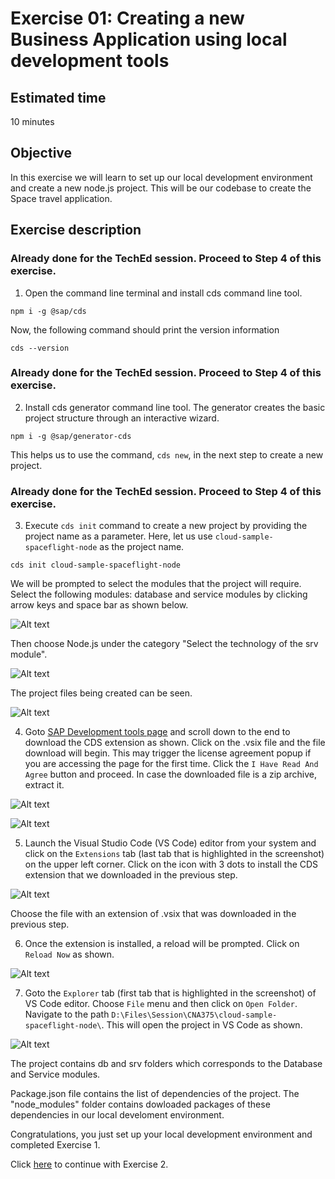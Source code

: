 # Exercise 01: Creating a new Business Application using local development tools

## Estimated time

10 minutes

## Objective

In this exercise we will learn to set up our local development environment and create a new node.js project. This will be our codebase to create the Space travel application.

## Exercise description

### Already done for the TechEd session. Proceed to Step 4 of this exercise.
1. Open the command line terminal and install cds command line tool.
```
npm i -g @sap/cds
```
Now, the following command should print the version information
```
cds --version
```
### Already done for the TechEd session. Proceed to Step 4 of this exercise.
2. Install cds generator command line tool. The generator creates the basic project structure through an interactive wizard.
```
npm i -g @sap/generator-cds
```
This helps us to use the command, `cds new`, in the next step to create a new project.

### Already done for the TechEd session. Proceed to Step 4 of this exercise.
3. Execute `cds init` command to create a new project by providing the project name as a parameter. Here, let us use `cloud-sample-spaceflight-node` as the project name.
```
cds init cloud-sample-spaceflight-node
```
We will be prompted to select the modules that the project will require. Select the following modules: database and service modules by clicking arrow keys and space bar as shown below.

![Alt text](./images/db_srv.png?raw=true)

Then choose Node.js under the category "Select the technology of the srv module".

![Alt text](./images/nodejs.png?raw=true)

The project files being created can be seen.

![Alt text](./images/project.png?raw=true)

4. Goto [SAP Development tools page](https://tools.hana.ondemand.com/#cloud) and scroll down to the end to download the CDS extension as shown. Click on the .vsix file and the file download will begin. This may trigger the license agreement popup if you are accessing the page for the first time. Click the `I Have Read And Agree` button and proceed. In case the downloaded file is a zip archive, extract it.

![Alt text](./images/cds_plugin.png?raw=true "CDS plugin for VS Code")

![Alt text](./images/cds_plugin_license.png?raw=true "CDS plugin License Agreement")

5. Launch the Visual Studio Code (VS Code) editor from your system and click on the `Extensions` tab (last tab that is highlighted in the screenshot) on the upper left corner. Click on the icon with 3 dots to install the CDS extension that we downloaded in the previous step.

![Alt text](./images/cds_vs_code.png?raw=true "CDS plugin for VS Code")

Choose the file with an extension of .vsix that was downloaded in the previous step.

6. Once the extension is installed, a reload will be prompted. Click on `Reload Now` as shown.

![Alt text](./images/reload.png?raw=true "Reload VS Code")

7. Goto the `Explorer` tab (first tab that is highlighted in the screenshot) of VS Code editor. Choose `File` menu and then click on `Open Folder`. Navigate to the path `D:\Files\Session\CNA375\cloud-sample-spaceflight-node\`. This will open the project in VS Code as shown. 

![Alt text](./images/proj_vscode.png?raw=true)

The project contains db and srv folders which corresponds to the Database and Service modules. 

Package.json file contains the list of dependencies of the project. The "node_modules" folder contains dowloaded packages of these dependencies in our local develoment environment.

Congratulations, you just set up your local development environment and completed Exercise 1.

Click [here](../exercise02/README.md) to continue with Exercise 2.
